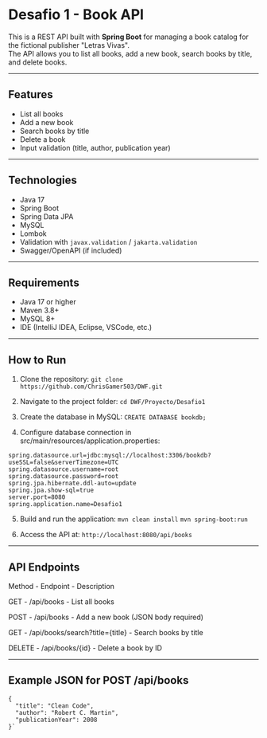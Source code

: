 # Desafio 1 - Book API

This is a REST API built with **Spring Boot** for managing a book catalog for the fictional publisher "Letras Vivas".  
The API allows you to list all books, add a new book, search books by title, and delete books.

---

## Features
- List all books
- Add a new book
- Search books by title
- Delete a book
- Input validation (title, author, publication year)

---

## Technologies
- Java 17
- Spring Boot
- Spring Data JPA
- MySQL
- Lombok
- Validation with `javax.validation` / `jakarta.validation`
- Swagger/OpenAPI (if included)

---

## Requirements
- Java 17 or higher
- Maven 3.8+
- MySQL 8+
- IDE (IntelliJ IDEA, Eclipse, VSCode, etc.)

---

## How to Run

1. Clone the repository:
`git clone https://github.com/ChrisGamer503/DWF.git`

2. Navigate to the project folder:
`cd DWF/Proyecto/Desafio1`

3. Create the database in MySQL:
`CREATE DATABASE bookdb;`

4. Configure database connection in src/main/resources/application.properties:
```
spring.datasource.url=jdbc:mysql://localhost:3306/bookdb?useSSL=false&serverTimezone=UTC
spring.datasource.username=root
spring.datasource.password=root
spring.jpa.hibernate.ddl-auto=update
spring.jpa.show-sql=true
server.port=8080
spring.application.name=Desafio1
```

5. Build and run the application:
`mvn clean install`
`mvn spring-boot:run`

6. Access the API at:
`http://localhost:8080/api/books`

---

## API Endpoints
Method - Endpoint - Description

GET -	/api/books - List all books

POST - /api/books - Add a new book (JSON body required)

GET - /api/books/search?title={title} - Search books by title

DELETE - /api/books/{id} - Delete a book by ID

---

## Example JSON for POST /api/books

```
{
  "title": "Clean Code",
  "author": "Robert C. Martin",
  "publicationYear": 2008
}`

